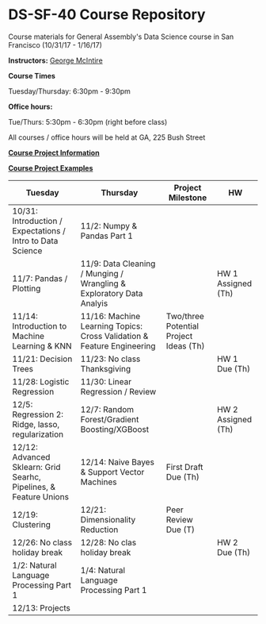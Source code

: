 # DS-SF-40 Course Repository
Course materials for General Assembly's Data Science course in San Francisco (10/31/17 - 1/16/17)

**Instructors:** [George McIntire](https://www.linkedin.com/in/georgemcintire)


**Course Times**

Tuesday/Thursday: 6:30pm - 9:30pm

**Office hours:** 

Tue/Thurs: 5:30pm - 6:30pm (right before class)

All courses / office hours will be held at GA, 225 Bush Street

**[Course Project Information](project.md)**

**[Course Project Examples](project-examples.md)**

Tuesday | Thursday | Project Milestone | HW
--- | --- | --- | ---
10/31: Introduction / Expectations / Intro to Data Science | 11/2: Numpy & Pandas Part 1
11/7: Pandas / Plotting | 11/9: Data Cleaning / Munging / Wrangling & Exploratory Data Analyis | | HW 1 Assigned (Th)
11/14: Introduction to Machine Learning & KNN | 11/16: Machine Learning Topics: Cross Validation & Feature Engineering | Two/three Potential Project Ideas (Th) | 
11/21: Decision Trees | 11/23: No class Thanksgiving  ||HW 1 Due (Th)
11/28: Logistic Regression | 11/30: Linear Regression / Review || 
12/5: Regression 2: Ridge, lasso, regularization  | 12/7: Random Forest/Gradient Boosting/XGBoost | |HW 2 Assigned (Th)
12/12: Advanced Sklearn: Grid Searhc, Pipelines, & Feature Unions | 12/14: Naive Bayes & Support Vector Machines | First Draft Due (Th) | 
12/19: Clustering | 12/21: Dimensionality Reduction | Peer Review Due (T)
12/26: No class holiday break | 12/28: No clas holiday break ||HW 2 Due (Th)|
1/2: Natural Language Processing Part 1 | 1/4: Natural Language Processing Part 1 |
12/13: Projects |  | |


